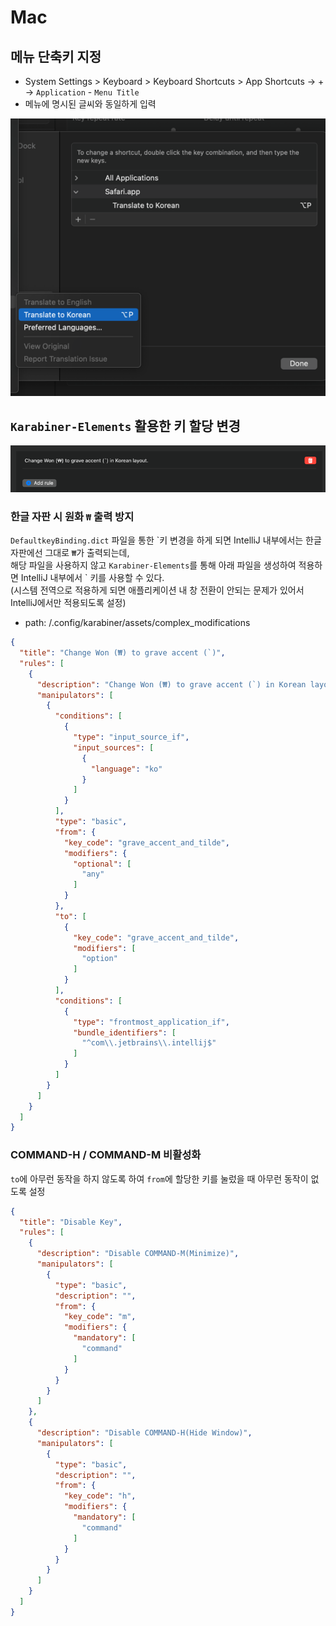 # Mac

## 메뉴 단축키 지정

- System Settings > Keyboard > Keyboard Shortcuts > App Shortcuts -> + -> `Application` - `Menu Title`
- 메뉴에 명시된 글씨와 동일하게 입력

![img.png](../image/menu-shortcut.png)

## `Karabiner-Elements` 활용한 키 할당 변경

![img.png](../image/karabiner.png)

### 한글 자판 시 원화 `₩` 출력 방지

`DefaultkeyBinding.dict` 파일을 통한 \`키 변경을 하게 되면 IntelliJ 내부에서는 한글 자판에선 그대로 `₩`가 출력되는데,  
해당 파일을 사용하지 않고 `Karabiner-Elements`를 통해 아래 파일을 생성하여 적용하면 IntelliJ 내부에서 ` 키를 사용할 수 있다.  
(시스템 전역으로 적용하게 되면 애플리케이션 내 창 전환이 안되는 문제가 있어서 IntelliJ에서만 적용되도록 설정)

- path: /.config/karabiner/assets/complex_modifications

```json
{
  "title": "Change Won (₩) to grave accent (`)",
  "rules": [
    {
      "description": "Change Won (₩) to grave accent (`) in Korean layout.",
      "manipulators": [
        {
          "conditions": [
            {
              "type": "input_source_if",
              "input_sources": [
                {
                  "language": "ko"
                }
              ]
            }
          ],
          "type": "basic",
          "from": {
            "key_code": "grave_accent_and_tilde",
            "modifiers": {
              "optional": [
                "any"
              ]
            }
          },
          "to": [
            {
              "key_code": "grave_accent_and_tilde",
              "modifiers": [
                "option"
              ]
            }
          ],
          "conditions": [
            {
              "type": "frontmost_application_if",
              "bundle_identifiers": [
                "^com\\.jetbrains\\.intellij$"
              ]
            }
          ]
        }
      ]
    }
  ]
}
```

### COMMAND-H / COMMAND-M 비활성화

`to`에 아무런 동작을 하지 않도록 하여 `from`에 할당한 키를 눌렀을 때 아무런 동작이 없도록 설정

```json
{
  "title": "Disable Key",
  "rules": [
    {
      "description": "Disable COMMAND-M(Minimize)",
      "manipulators": [
        {
          "type": "basic",
          "description": "",
          "from": {
            "key_code": "m",
            "modifiers": {
              "mandatory": [
                "command"
              ]
            }
          }
        }
      ]
    },
    {
      "description": "Disable COMMAND-H(Hide Window)",
      "manipulators": [
        {
          "type": "basic",
          "description": "",
          "from": {
            "key_code": "h",
            "modifiers": {
              "mandatory": [
                "command"
              ]
            }
          }
        }
      ]
    }
  ]
}
```
